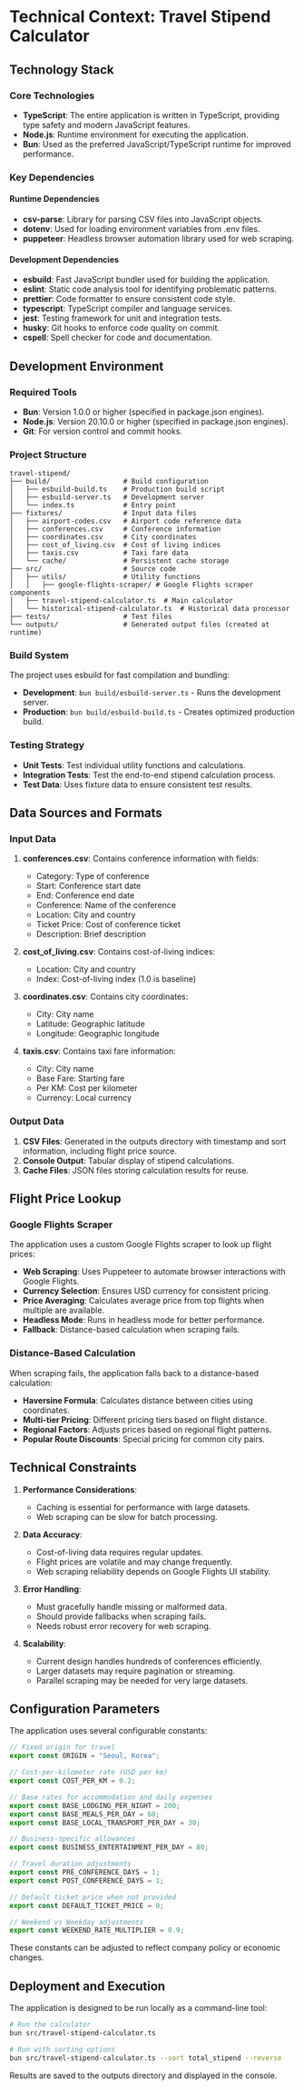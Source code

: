 # Technical Context: Travel Stipend Calculator

## Technology Stack

### Core Technologies

- **TypeScript**: The entire application is written in TypeScript, providing type safety and modern JavaScript features.
- **Node.js**: Runtime environment for executing the application.
- **Bun**: Used as the preferred JavaScript/TypeScript runtime for improved performance.

### Key Dependencies

#### Runtime Dependencies

- **csv-parse**: Library for parsing CSV files into JavaScript objects.
- **dotenv**: Used for loading environment variables from .env files.
- **puppeteer**: Headless browser automation library used for web scraping.

#### Development Dependencies

- **esbuild**: Fast JavaScript bundler used for building the application.
- **eslint**: Static code analysis tool for identifying problematic patterns.
- **prettier**: Code formatter to ensure consistent code style.
- **typescript**: TypeScript compiler and language services.
- **jest**: Testing framework for unit and integration tests.
- **husky**: Git hooks to enforce code quality on commit.
- **cspell**: Spell checker for code and documentation.

## Development Environment

### Required Tools

- **Bun**: Version 1.0.0 or higher (specified in package.json engines).
- **Node.js**: Version 20.10.0 or higher (specified in package.json engines).
- **Git**: For version control and commit hooks.

### Project Structure

```
travel-stipend/
├── build/                  # Build configuration
│   ├── esbuild-build.ts    # Production build script
│   ├── esbuild-server.ts   # Development server
│   └── index.ts            # Entry point
├── fixtures/               # Input data files
│   ├── airport-codes.csv   # Airport code reference data
│   ├── conferences.csv     # Conference information
│   ├── coordinates.csv     # City coordinates
│   ├── cost_of_living.csv  # Cost of living indices
│   ├── taxis.csv           # Taxi fare data
│   └── cache/              # Persistent cache storage
├── src/                    # Source code
│   ├── utils/              # Utility functions
│   │   ├── google-flights-scraper/ # Google Flights scraper components
│   ├── travel-stipend-calculator.ts  # Main calculator
│   └── historical-stipend-calculator.ts  # Historical data processor
├── tests/                  # Test files
└── outputs/                # Generated output files (created at runtime)
```

### Build System

The project uses esbuild for fast compilation and bundling:

- **Development**: `bun build/esbuild-server.ts` - Runs the development server.
- **Production**: `bun build/esbuild-build.ts` - Creates optimized production build.

### Testing Strategy

- **Unit Tests**: Test individual utility functions and calculations.
- **Integration Tests**: Test the end-to-end stipend calculation process.
- **Test Data**: Uses fixture data to ensure consistent test results.

## Data Sources and Formats

### Input Data

1. **conferences.csv**: Contains conference information with fields:

   - Category: Type of conference
   - Start: Conference start date
   - End: Conference end date
   - Conference: Name of the conference
   - Location: City and country
   - Ticket Price: Cost of conference ticket
   - Description: Brief description

2. **cost_of_living.csv**: Contains cost-of-living indices:

   - Location: City and country
   - Index: Cost-of-living index (1.0 is baseline)

3. **coordinates.csv**: Contains city coordinates:

   - City: City name
   - Latitude: Geographic latitude
   - Longitude: Geographic longitude

4. **taxis.csv**: Contains taxi fare information:
   - City: City name
   - Base Fare: Starting fare
   - Per KM: Cost per kilometer
   - Currency: Local currency

### Output Data

1. **CSV Files**: Generated in the outputs directory with timestamp and sort information, including flight price source.
2. **Console Output**: Tabular display of stipend calculations.
3. **Cache Files**: JSON files storing calculation results for reuse.

## Flight Price Lookup

### Google Flights Scraper

The application uses a custom Google Flights scraper to look up flight prices:

- **Web Scraping**: Uses Puppeteer to automate browser interactions with Google Flights.
- **Currency Selection**: Ensures USD currency for consistent pricing.
- **Price Averaging**: Calculates average price from top flights when multiple are available.
- **Headless Mode**: Runs in headless mode for better performance.
- **Fallback**: Distance-based calculation when scraping fails.

### Distance-Based Calculation

When scraping fails, the application falls back to a distance-based calculation:

- **Haversine Formula**: Calculates distance between cities using coordinates.
- **Multi-tier Pricing**: Different pricing tiers based on flight distance.
- **Regional Factors**: Adjusts prices based on regional flight patterns.
- **Popular Route Discounts**: Special pricing for common city pairs.

## Technical Constraints

1. **Performance Considerations**:

   - Caching is essential for performance with large datasets.
   - Web scraping can be slow for batch processing.

2. **Data Accuracy**:

   - Cost-of-living data requires regular updates.
   - Flight prices are volatile and may change frequently.
   - Web scraping reliability depends on Google Flights UI stability.

3. **Error Handling**:

   - Must gracefully handle missing or malformed data.
   - Should provide fallbacks when scraping fails.
   - Needs robust error recovery for web scraping.

4. **Scalability**:
   - Current design handles hundreds of conferences efficiently.
   - Larger datasets may require pagination or streaming.
   - Parallel scraping may be needed for very large datasets.

## Configuration Parameters

The application uses several configurable constants:

```typescript
// Fixed origin for travel
export const ORIGIN = "Seoul, Korea";

// Cost-per-kilometer rate (USD per km)
export const COST_PER_KM = 0.2;

// Base rates for accommodation and daily expenses
export const BASE_LODGING_PER_NIGHT = 200;
export const BASE_MEALS_PER_DAY = 60;
export const BASE_LOCAL_TRANSPORT_PER_DAY = 30;

// Business-specific allowances
export const BUSINESS_ENTERTAINMENT_PER_DAY = 80;

// Travel duration adjustments
export const PRE_CONFERENCE_DAYS = 1;
export const POST_CONFERENCE_DAYS = 1;

// Default ticket price when not provided
export const DEFAULT_TICKET_PRICE = 0;

// Weekend vs Weekday adjustments
export const WEEKEND_RATE_MULTIPLIER = 0.9;
```

These constants can be adjusted to reflect company policy or economic changes.

## Deployment and Execution

The application is designed to be run locally as a command-line tool:

```bash
# Run the calculator
bun src/travel-stipend-calculator.ts

# Run with sorting options
bun src/travel-stipend-calculator.ts --sort total_stipend --reverse
```

Results are saved to the outputs directory and displayed in the console.
